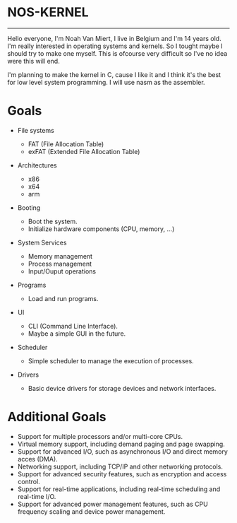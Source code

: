 # NOS-KERNEL
---

Hello everyone, I'm Noah Van Miert, I live in Belgium and I'm 14 years old.
I'm really interested in operating systems and kernels. So I tought maybe I
should try to make one myself. This is ofcourse very difficult
so I've no idea were this will end.

I'm planning to make the kernel in C, cause I like it and I think it's 
the best for low level system programming. I will use nasm as the assembler.


# Goals

- File systems
	- FAT (File Allocation Table)
	- exFAT (Extended File Allocation Table)

- Architectures
	- x86
	- x64
	- arm

- Booting
	- Boot the system.
	- Initialize hardware components (CPU, memory, ...)

- System Services
	- Memory management
	- Process management
	- Input/Ouput operations

- Programs
	- Load and run programs.

- UI
	- CLI (Command Line Interface).
	- Maybe a simple GUI in the future.

- Scheduler
	- Simple scheduler to manage the execution of processes.

- Drivers
	- Basic device drivers for storage devices and network interfaces.

# Additional Goals

+ Support for multiple processors and/or multi-core CPUs.
+ Virtual memory support, including demand paging and page swapping.
+ Support for advanced I/O, such as asynchronous I/O and direct memory acces (DMA).
+ Networking support, including TCP/IP and other networking protocols.
+ Support for advanced security features, such as encryption and access control.
+ Support for real-time applications, including real-time scheduling and real-time I/O.
+ Support for advanced power management features, such as CPU frequency scaling and device power management.
